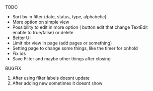 TODO

- Sort by in filter (date, status, type, alphabetic)<br/>
- More option on simple view<br/>
- Possibility to edit in more option ( button edit that change TextEdit enable to true/false) or delete<br/>
- Better UI<br/>
- Limit nbr view in page (add pages or something)<br/>
- Setting page to change some things, like the timer for onhold<br/>
- Fix ids <br/>
- Save Filter and maybe other things after closing<br/>


BUGFIX

1. After using filter labels doesnt update
2. After adding new sometimes it doesnt show